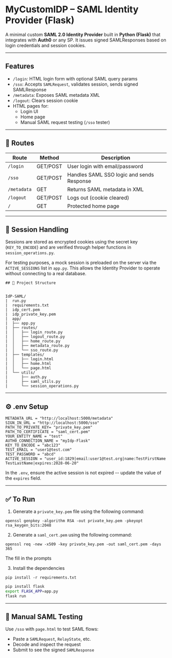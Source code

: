 
# MyCustomIDP – SAML Identity Provider (Flask)

A minimal custom **SAML 2.0 Identity Provider** built in **Python (Flask)** that integrates with **Auth0** or any SP. It issues signed SAMLResponses based on login credentials and session cookies.

---

## Features

- `/login`: HTML login form with optional SAML query params
- `/sso`: Accepts `SAMLRequest`, validates session, sends signed SAMLResponse
- `/metadata`: Exposes SAML metadata XML
- `/logout`: Clears session cookie
- HTML pages for:
  - Login UI
  - Home page
  - Manual SAML request testing (`/sso` tester)

---

## 🧩 Routes

| Route        | Method | Description                                 |
|--------------|--------|---------------------------------------------|
| `/login`     | GET/POST | User login with email/password             |
| `/sso`       | GET/POST | Handles SAML SSO logic and sends Response |
| `/metadata`  | GET    | Returns SAML metadata in XML                |
| `/logout`    | GET/POST | Logs out (cookie cleared)                  |
| `/`          | GET    | Protected home page                         |

---

## 🔐 Session Handling

Sessions are stored as encrypted cookies using the secret key (`KEY_TO_ENCODE`) and are verified through helper functions in `session_operations.py`.

For testing purposes, a mock session is preloaded on the server via the `ACTIVE_SESSIONS` list in `app.py`. This allows the Identity Provider to operate without connecting to a real database.

```
## 📁 Project Structure


IdP-SAML/
|  run.py
|  requirements.txt
|  idp_cert.pem
|  idp_private_key.pem
|  app/
|  ├── app.py
|  ├── routes/
|  │   ├── login_route.py
|  │   ├── logout_route.py
|  │   ├── home_route.py
|  │   ├── metadata_route.py
|  │   └── sso_route.py
|  ├── templates/
|  │   ├── login.html
|  │   ├── home.html
|  │   └── page.html
|  └── utils/
|      ├── auth.py
|      ├── saml_utils.py
|      └── session_operations.py

```

---

## ⚙️ .env Setup

```env
METADATA_URL = "http://localhost:5000/metadata"
SIGN_IN_URL = "http://localhost:5000/sso"
PATH_TO_PRIVATE_KEY= "private_key.pem"
PATH_TO_CERTIFICATE = "saml_cert.pem"
YOUR_ENTITY_NAME = "test"
AUTH0_CONNECTION_NAME = "myIdp-Flask"
KEY_TO_ENCODE = "abc123"
TEST_EMAIL = "user1@test.com"
TEST_PASSWORD = "abcd"
ACTIVE_SESSION = "user_id:1829|email:user1@test.org|name:TestFirstName TestLastName|expires:2028-06-20"
```
In the `.env`, ensure the active session is not expired -- update the value of the `expires` field.

---

## ✅ To Run

1. Generate a `private_key.pem` file using the following command:
```
openssl genpkey -algorithm RSA -out private_key.pem -pkeyopt rsa_keygen_bits:2048
```

2. Generate a `saml_cert.pem` using the following command:
```
openssl req -new -x509 -key private_key.pem -out saml_cert.pem -days 365
```
The fill in the prompts

3. Install the dependencies
```commandline
pip install -r requirements.txt
```

```bash
pip install flask
export FLASK_APP=app.py
flask run
```

---

## 🧪 Manual SAML Testing

Use `/sso` with `page.html` to test SAML flows:
- Paste a `SAMLRequest`, `RelayState`, etc.
- Decode and inspect the request
- Submit to see the signed `SAMLResponse`
